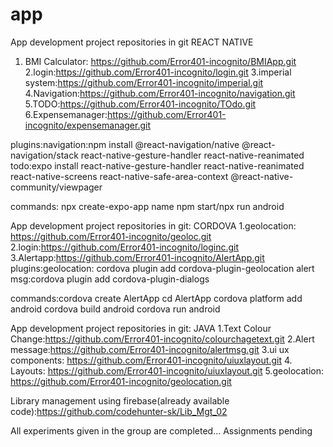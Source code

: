 # app
App development project repositories in git 
REACT NATIVE
1. BMI Calculator: https://github.com/Error401-incognito/BMIApp.git
2.login:https://github.com/Error401-incognito/login.git
3.imperial system:https://github.com/Error401-incognito/imperial.git
4.Navigation:https://github.com/Error401-incognito/navigation.git
5.TODO:https://github.com/Error401-incognito/TOdo.git
6.Expensemanager:https://github.com/Error401-incognito/expensemanager.git

plugins:navigation:npm install @react-navigation/native @react-navigation/stack react-native-gesture-handler react-native-reanimated
todo:expo install react-native-gesture-handler react-native-reanimated react-native-screens react-native-safe-area-context @react-native-community/viewpager


commands: npx create-expo-app name
npm start/npx run android


App development project repositories in git:
CORDOVA
1.geolocation: https://github.com/Error401-incognito/geoloc.git
2.login:https://github.com/Error401-incognito/loginc.git
3.Alertapp:https://github.com/Error401-incognito/AlertApp.git
plugins:geolocation: cordova plugin add cordova-plugin-geolocation
alert msg:cordova plugin add cordova-plugin-dialogs


commands:cordova create AlertApp
cd AlertApp
cordova platform add android
cordova build android
cordova run android



App development project repositories in git:
JAVA
1.Text Colour Change:https://github.com/Error401-incognito/colourchagetext.git
2.Alert message:https://github.com/Error401-incognito/alertmsg.git
3.ui ux components: https://github.com/Error401-incognito/uiuxlayout.git
4. Layouts: https://github.com/Error401-incognito/uiuxlayout.git
5.geolocation: https://github.com/Error401-incognito/geolocation.git


Library management using firebase(already available code):https://github.com/codehunter-sk/Lib_Mgt_02



All experiments given in the group are completed... Assignments pending
